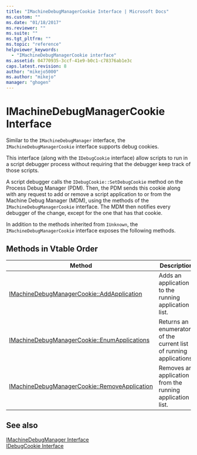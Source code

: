 ```yaml
---
title: "IMachineDebugManagerCookie Interface | Microsoft Docs"
ms.custom: ""
ms.date: "01/18/2017"
ms.reviewer: ""
ms.suite: ""
ms.tgt_pltfrm: ""
ms.topic: "reference"
helpviewer_keywords: 
  - "IMachineDebugManagerCookie interface"
ms.assetid: 04770935-3ccf-41e9-b0c1-c78376ab1e3c
caps.latest.revision: 8
author: "mikejo5000"
ms.author: "mikejo"
manager: "ghogen"
---
```

# IMachineDebugManagerCookie Interface
Similar to the `IMachineDebugManager` interface, the `IMachineDebugManagerCookie` interface supports debug cookies.  
  
 This interface (along with the `IDebugCookie` interface) allow scripts to run in a script debugger process without requiring that the debugger keep track of those scripts.  
  
 A script debugger calls the `IDebugCookie::SetDebugCookie` method on the Process Debug Manager (PDM). Then, the PDM sends this cookie along with any request to add or remove a script application to or from the Machine Debug Manager (MDM), using the methods of the `IMachineDebugManagerCookie` interface. The MDM then notifies every debugger of the change, except for the one that has that cookie.  
  
 In addition to the methods inherited from `IUnknown`, the `IMachineDebugManagerCookie` interface exposes the following methods.  
  
## Methods in Vtable Order  
  
|Method|Description|  
|------------|-----------------|  
|[IMachineDebugManagerCookie::AddApplication](../../winscript/reference/imachinedebugmanagercookie-addapplication.md)|Adds an application to the running application list.|  
|[IMachineDebugManagerCookie::EnumApplications](../../winscript/reference/imachinedebugmanagercookie-enumapplications.md)|Returns an enumerator of the current list of running applications.|  
|[IMachineDebugManagerCookie::RemoveApplication](../../winscript/reference/imachinedebugmanagercookie-removeapplication.md)|Removes an application from the running application list.|  
  
## See also  
 [IMachineDebugManager Interface](../../winscript/reference/imachinedebugmanager-interface.md)   
 [IDebugCookie Interface](../../winscript/reference/idebugcookie-interface.md)